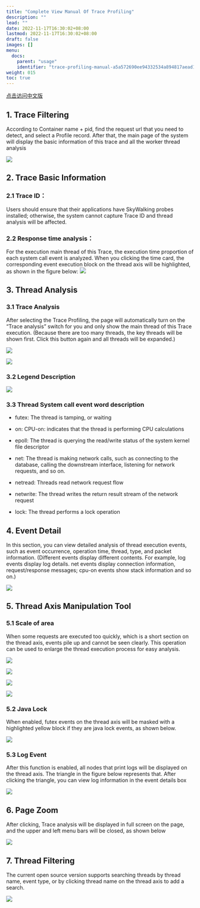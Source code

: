 ```yaml
---
title: "Complete View Manual Of Trace Profiling"
description: ""
lead: ""
date: 2022-11-17T16:30:02+08:00
lastmod: 2022-11-17T16:30:02+08:00
draft: false
images: []
menu:
  docs:
    parent: "usage"
    identifier: "trace-profiling-manual-a5a572690ee94332534a894817aead1f"
weight: 015
toc: true
---
```

[点击访问中文版](/cn/docs/usage/trace-profiling-manual/)
## 1. Trace Filtering

According to Container name + pid, find the request url that you need to detect, and select a Profile record. After that, the main page of the system will display the basic information of this trace and all the worker thread analysis

![](/media/202211/2022-11-17_105843_553537.png)

## 2. Trace Basic Information
### 2.1 Trace ID：
Users should ensure that their applications have SkyWalking probes installed; otherwise, the system cannot capture Trace ID and thread analysis will be affected.
### 2.2 Response time analysis：
For the execution main thread of this Trace, the execution time proportion of each system call event is analyzed. When you clicking the time card, the corresponding event execution block on the thread axis will be highlighted, as shown in the figure below:
![](/media/202211/2022-11-17_101031_941002.png)

## 3. Thread Analysis
### 3.1 Trace Analysis
After selecting the Trace Profiling, the page will automatically turn on the “Trace analysis” switch for you and only show the main thread of this Trace execution. (Because there are too many threads, the key threads will be shown first. Click this button again and all threads will be expanded.)

![](/media/202211/2022-11-17_105916_444343.png)

![](/media/202211/2022-11-17_105938_420410.png)

### 3.2 Legend Description


![](/media/202211/2022-11-17_110259_781625.png)
### 3.3 Thread System call event word description
- futex: The thread is tamping, or waiting

- on: CPU-on: indicates that the thread is performing CPU calculations

- epoll: The thread is querying the read/write status of the system kernel file descriptor

- net: The thread is making network calls, such as connecting to the database, calling the downstream interface, listening for network requests, and so on.

- netread: Threads read network request flow

- netwrite: The thread writes the return result stream of the network request

- lock: The thread performs a lock operation

## 4. Event Detail
In this section, you can view detailed analysis of thread execution events, such as event occurrence, operation time, thread, type, and packet information. (Different events display different contents. For example, log events display log details. net events display connection information, request/response messages; cpu-on events show stack information and so on.)


![](/media/202211/2022-11-17_110344_764623.png)
## 5. Thread Axis Manipulation Tool
### 5.1 Scale of area
When some requests are executed too quickly, which is a short section on the thread axis, events pile up and cannot be seen clearly. This operation can be used to enlarge the thread execution process for easy analysis.


![](/media/202211/2022-11-17_110406_022170.png)


![](/media/202211/2022-11-17_110432_958827.png)


![](/media/202211/2022-11-17_110500_433284.png)


![](/media/202211/2022-11-17_110519_013656.png)

### 5.2 Java Lock
When enabled, futex events on the thread axis will be masked with a highlighted yellow block if they are java lock events, as shown below.

![](/media/202211/2022-11-17_110630_689418.png)

### 5.3 Log Event

After this function is enabled, all nodes that print logs will be displayed on the thread axis. The triangle in the figure below represents that. After clicking the triangle, you can view log information in the event details box

![](/media/202211/2022-11-17_110723_022908.png)
## 6. Page Zoom
After clicking, Trace analysis will be displayed in full screen on the page, and the upper and left menu bars will be closed, as shown below

![](/media/202211/2022-11-17_110550_426355.png)


## 7. Thread Filtering
The current open source version supports searching threads by thread name, event type, or by clicking thread name on the thread axis to add a search.


![](/media/202211/2022-11-17_110743_113186.png)
